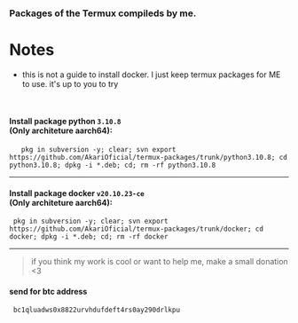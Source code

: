 ### Packages of the Termux compileds by me.
# Notes
- this is not a guide to install docker. I just keep termux packages for ME to use. it's up to you to try

<br>

#### Install package python `3.10.8` <br> (**Only** architeture **aarch64**):
```
   pkg in subversion -y; clear; svn export https://github.com/AkariOficial/termux-packages/trunk/python3.10.8; cd python3.10.8; dpkg -i *.deb; cd; rm -rf python3.10.8
```
---

#### Install package docker `v20.10.23-ce` <br> (**Only** architeture **aarch64**):
```
 pkg in subversion -y; clear; svn export https://github.com/AkariOficial/termux-packages/trunk/docker; cd docker; dpkg -i *.deb; cd; rm -rf docker
```
---

> if you think my work is cool or want to help me, make a small donation <3
#### send for btc address
```
 bc1qluadws0x8822urvhdufdeft4rs0ay290drlkpu
```
